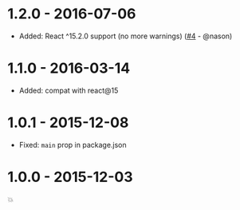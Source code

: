 # 1.2.0 - 2016-07-06

- Added: React ^15.2.0 support (no more warnings)
  ([#4](https://github.com/MoOx/react-svg-inline/pull/4) - @nason)

# 1.1.0 - 2016-03-14

- Added: compat with react@15

# 1.0.1 - 2015-12-08

- Fixed: `main` prop in package.json

# 1.0.0 - 2015-12-03

💥
